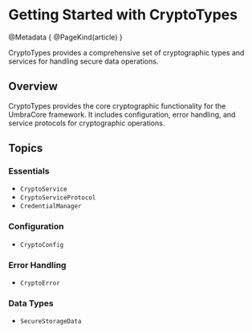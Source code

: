 # Getting Started with CryptoTypes

@Metadata {
    @PageKind(article)
}

CryptoTypes provides a comprehensive set of cryptographic types and services for handling secure data operations.

## Overview

CryptoTypes provides the core cryptographic functionality for the UmbraCore framework. It includes configuration, error handling, and service protocols for cryptographic operations.

## Topics

### Essentials

- ``CryptoService``
- ``CryptoServiceProtocol``
- ``CredentialManager``

### Configuration

- ``CryptoConfig``

### Error Handling

- ``CryptoError``

### Data Types

- ``SecureStorageData``
